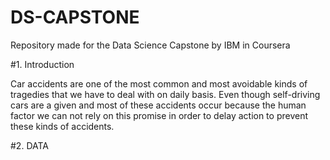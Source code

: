 # DS-CAPSTONE
Repository made for the Data Science Capstone by IBM in Coursera







#1. Introduction

Car accidents are one of the most common and most avoidable kinds of tragedies that we have to deal with on daily basis. Even though self-driving cars are a given and most of these accidents occur because the human factor we can not rely on this promise in order to delay action to prevent these kinds of accidents. 



#2. DATA

